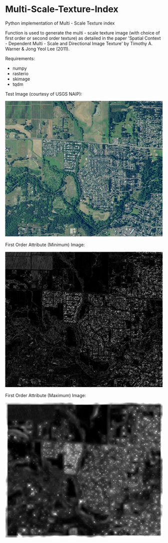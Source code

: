 # Multi-Scale-Texture-Index
Python implementation of Multi - Scale Texture index

Function is used to generate the multi - scale texture image (with choice of first order or second order texture) as detailed in the 
paper 'Spatial Context - Dependent Multi - Scale and Directional Image Texture' by Timothy A. Warner  & Jong Yeol Lee (2011).

Requirements:
- numpy
- rasterio
- skimage
- tqdm

Test Image (courtesy of USGS NAIP):

![alt text](https://github.com/ThomasWangWeiHong/Multi-Scale-Texture-Index/blob/master/Test_Image.JPG)

First Order Attribute (Minimum) Image:

![alt text](https://github.com/ThomasWangWeiHong/Multi-Scale-Texture-Index/blob/master/First_Order_Min_Attribute_Image.JPG)

First Order Attribute (Maximum) Image:

![alt text](https://github.com/ThomasWangWeiHong/Multi-Scale-Texture-Index/blob/master/First_Order_Max_Attribute_Image.JPG)
